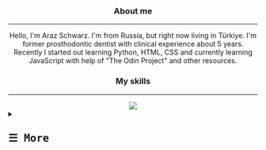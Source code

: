 <!--
**Ailadir/Ailadir** is a ✨ _special_ ✨ repository because its `README.md` (this file) appears on your GitHub profile.

Here are some ideas to get you started:

- 🔭 I’m currently working on ...
- 🌱 I’m currently learning ...
- 👯 I’m looking to collaborate on ...
- 🤔 I’m looking for help with ...
- 💬 Ask me about ...
- 📫 How to reach me: ...
- 😄 Pronouns: ...
- ⚡ Fun fact: ...
-->
<div align = "center">
<h3>About me</h3>
<hr>

Hello, I'm Araz Schwarz. I'm from Russia, but right now living in Türkiye. I'm former prosthodontic dentist with clinical experience about 5 years. Recently I started out learning Python, HTML, CSS and currently learning JavaScript with help of "The Odin Project" and other resources.
<br>

<h3>My skills</h3>
<hr>

<img src="https://skillicons.dev/icons?i=git,html,css,py" />
</div>
<details align ="left">
<summary><h2><samp>&#9776; More</samp></h2></summary>
    <p align="center"
        <br>
        <a href="https://github.com/Ailadir"> <img height="180em" src="https://github-readme-stats.vercel.app/api?username=Ailadir&show_icons=true&theme=dracula&include_all_commits=true&count_private=true/"></a>
        <br>
        <p>Find me on:</p>
        <!--Linkedin-->
        <a href="https://www.linkedin.com/in/dmdschwarz/" target="_blank"><img alt="Linkedin" src="https://img.shields.io/badge/-Linkedin-0A66C2?style=flat-square&logo=Linkedin&logoColor=white">
        <!--Facebook-->
        </a>
        <a href="https://www.facebook.com/DMD.Schwarz" target="_blank"><img alt="Facebook" src="https://img.shields.io/badge/-Facebook-1877F2?style=flat-square&logo=Facebook&logoColor=white">
        </a>
        <!--Gmail-->
        <a href="mailto:dmd.schwarz@gmail.com" target="_blank"><img alt="Gmail" src="https://img.shields.io/badge/-Gmail-EA4335?style=flat-square&logo=Gmail&logoColor=white">
        </a>
    </p>
    <p align="right">
    ![Profile views](https://gpvc.arturio.dev/Ailadir)
    </p>
</details>
